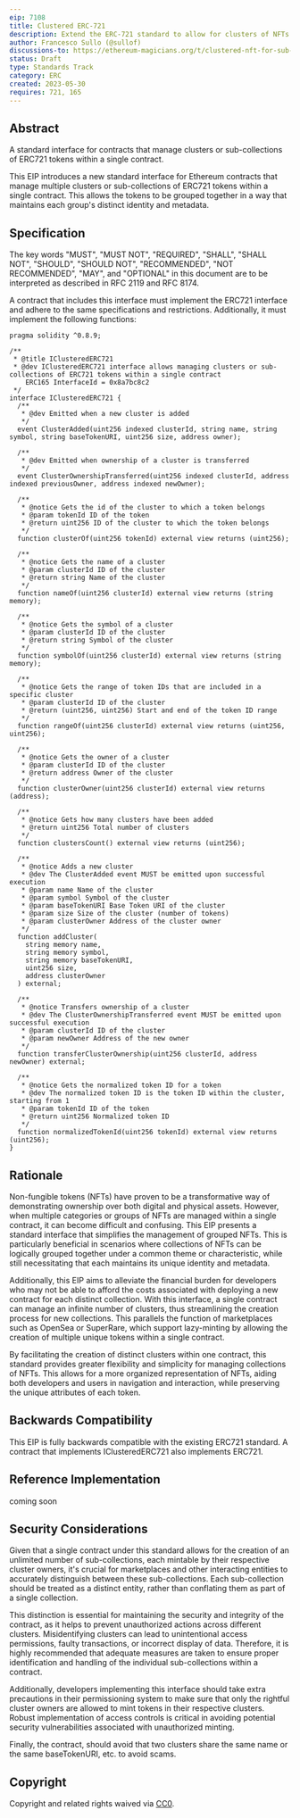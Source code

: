 ```yaml
---
eip: 7108
title: Clustered ERC-721
description: Extend the ERC-721 standard to allow for clusters of NFTs ad sub-collections
author: Francesco Sullo (@sullof)
discussions-to: https://ethereum-magicians.org/t/clustered-nft-for-sub-collections/14502
status: Draft
type: Standards Track
category: ERC
created: 2023-05-30
requires: 721, 165
---
```


## Abstract

A standard interface for contracts that manage clusters or sub-collections of ERC721 tokens within a single contract.

This EIP introduces a new standard interface for Ethereum contracts that manage multiple clusters or sub-collections of ERC721 tokens within a single contract. This allows the tokens to be grouped together in a way that maintains each group's distinct identity and metadata.

## Specification

The key words "MUST", "MUST NOT", "REQUIRED", "SHALL", "SHALL NOT", "SHOULD", "SHOULD NOT", "RECOMMENDED", "NOT RECOMMENDED", "MAY", and "OPTIONAL" in this document are to be interpreted as described in RFC 2119 and RFC 8174.

A contract that includes this interface must implement the ERC721 interface and adhere to the same specifications and restrictions. Additionally, it must implement the following functions:

```solidity
pragma solidity ^0.8.9;

/**
 * @title IClusteredERC721
 * @dev IClusteredERC721 interface allows managing clusters or sub-collections of ERC721 tokens within a single contract
    ERC165 InterfaceId = 0x8a7bc8c2
 */
interface IClusteredERC721 {
  /**
   * @dev Emitted when a new cluster is added
   */
  event ClusterAdded(uint256 indexed clusterId, string name, string symbol, string baseTokenURI, uint256 size, address owner);

  /**
   * @dev Emitted when ownership of a cluster is transferred
   */
  event ClusterOwnershipTransferred(uint256 indexed clusterId, address indexed previousOwner, address indexed newOwner);

  /**
   * @notice Gets the id of the cluster to which a token belongs
   * @param tokenId ID of the token
   * @return uint256 ID of the cluster to which the token belongs
   */
  function clusterOf(uint256 tokenId) external view returns (uint256);

  /**
   * @notice Gets the name of a cluster
   * @param clusterId ID of the cluster
   * @return string Name of the cluster
   */
  function nameOf(uint256 clusterId) external view returns (string memory);

  /**
   * @notice Gets the symbol of a cluster
   * @param clusterId ID of the cluster
   * @return string Symbol of the cluster
   */
  function symbolOf(uint256 clusterId) external view returns (string memory);

  /**
   * @notice Gets the range of token IDs that are included in a specific cluster
   * @param clusterId ID of the cluster
   * @return (uint256, uint256) Start and end of the token ID range
   */
  function rangeOf(uint256 clusterId) external view returns (uint256, uint256);

  /**
   * @notice Gets the owner of a cluster
   * @param clusterId ID of the cluster
   * @return address Owner of the cluster
   */
  function clusterOwner(uint256 clusterId) external view returns (address);

  /**
   * @notice Gets how many clusters have been added
   * @return uint256 Total number of clusters
   */
  function clustersCount() external view returns (uint256);

  /**
   * @notice Adds a new cluster
   * @dev The ClusterAdded event MUST be emitted upon successful execution
   * @param name Name of the cluster
   * @param symbol Symbol of the cluster
   * @param baseTokenURI Base Token URI of the cluster
   * @param size Size of the cluster (number of tokens)
   * @param clusterOwner Address of the cluster owner
   */
  function addCluster(
    string memory name,
    string memory symbol,
    string memory baseTokenURI,
    uint256 size,
    address clusterOwner
  ) external;

  /**
   * @notice Transfers ownership of a cluster
   * @dev The ClusterOwnershipTransferred event MUST be emitted upon successful execution
   * @param clusterId ID of the cluster
   * @param newOwner Address of the new owner
   */
  function transferClusterOwnership(uint256 clusterId, address newOwner) external;

  /**
   * @notice Gets the normalized token ID for a token
   * @dev The normalized token ID is the token ID within the cluster, starting from 1
   * @param tokenId ID of the token
   * @return uint256 Normalized token ID
   */
  function normalizedTokenId(uint256 tokenId) external view returns (uint256);
}

```

## Rationale

Non-fungible tokens (NFTs) have proven to be a transformative way of demonstrating ownership over both digital and physical assets. However, when multiple categories or groups of NFTs are managed within a single contract, it can become difficult and confusing. This EIP presents a standard interface that simplifies the management of grouped NFTs. This is particularly beneficial in scenarios where collections of NFTs can be logically grouped together under a common theme or characteristic, while still necessitating that each maintains its unique identity and metadata.

Additionally, this EIP aims to alleviate the financial burden for developers who may not be able to afford the costs associated with deploying a new contract for each distinct collection. With this interface, a single contract can manage an infinite number of clusters, thus streamlining the creation process for new collections. This parallels the function of marketplaces such as OpenSea or SuperRare, which support lazy-minting by allowing the creation of multiple unique tokens within a single contract.

By facilitating the creation of distinct clusters within one contract, this standard provides greater flexibility and simplicity for managing collections of NFTs. This allows for a more organized representation of NFTs, aiding both developers and users in navigation and interaction, while preserving the unique attributes of each token.


## Backwards Compatibility

This EIP is fully backwards compatible with the existing ERC721 standard. A contract that implements IClusteredERC721 also implements ERC721.


## Reference Implementation

coming soon

## Security Considerations

Given that a single contract under this standard allows for the creation of an unlimited number of sub-collections, each mintable by their respective cluster owners, it's crucial for marketplaces and other interacting entities to accurately distinguish between these sub-collections. Each sub-collection should be treated as a distinct entity, rather than conflating them as part of a single collection.

This distinction is essential for maintaining the security and integrity of the contract, as it helps to prevent unauthorized actions across different clusters. Misidentifying clusters can lead to unintentional access permissions, faulty transactions, or incorrect display of data. Therefore, it is highly recommended that adequate measures are taken to ensure proper identification and handling of the individual sub-collections within a contract.

Additionally, developers implementing this interface should take extra precautions in their permissioning system to make sure that only the rightful cluster owners are allowed to mint tokens in their respective clusters. Robust implementation of access controls is critical in avoiding potential security vulnerabilities associated with unauthorized minting.

Finally, the contract, should avoid that two clusters share the same name or the same baseTokenURI, etc. to avoid scams.


## Copyright

Copyright and related rights waived via [CC0](../LICENSE.md).

